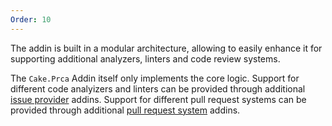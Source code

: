 ```yaml
---
Order: 10
---
```


The addin is built in a modular architecture, allowing to easily enhance it for supporting additional analyzers, linters and code review systems.

The `Cake.Prca` Addin itself only implements the core logic.
Support for different code analyizers and linters can be provided through additional [issue provider] addins.
Support for different pull request systems can be provided through additional [pull request system] addins.

[issue provider]: issue-provider
[pull request system]: pull-request-system

